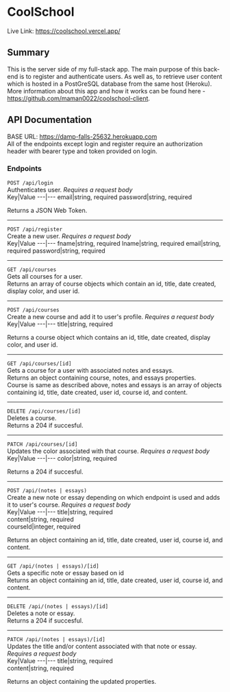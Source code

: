 # CoolSchool  
Live Link: https://coolschool.vercel.app/  
  
## Summary  
This is the server side of my full-stack app. The main purpose of this back-end is to register and authenticate users. As well as, to retrieve user content which is hosted in a PostGreSQL database from the same host (Heroku).   
More information about this app and how it works can be found here - https://github.com/maman0022/coolschool-client.  

## API Documentation  
BASE URL: https://damp-falls-25632.herokuapp.com  
All of the endpoints except login and register require an authorization header with bearer type and token provided on login.  
### Endpoints  

`POST /api/login`  
Authenticates user. *Requires a request body*  
Key|Value
---|---
email|string, required
password|string, required  
  
Returns a JSON Web Token.
  
---  
  
`POST /api/register`  
Create a new user. *Requires a request body*  
Key|Value
---|---
fname|string, required
lname|string, required
email|string, required
password|string, required  
  
---  
  
`GET /api/courses`  
Gets all courses for a user.  
Returns an array of course objects which contain an id, title, date created, display color, and user id.  

---  
  
`POST /api/courses`  
Create a new course and add it to user's profile. *Requires a request body*  
Key|Value
---|---
title|string, required  
  
Returns a course object which contains an id, title, date created, display color, and user id.

---  
  
`GET /api/courses/[id]`  
Gets a course for a user with associated notes and essays.  
Returns an object containing course, notes, and essays properties.  
Course is same as described above, notes and essays is an array of objects containing id, title, date created, user id, course id, and content.
  
---  
  
`DELETE /api/courses/[id]`  
Deletes a course.  
Returns a 204 if succesful.
  
---  
  
`PATCH /api/courses/[id]`  
Updates the color associated with that course. *Requires a request body*  
Key|Value
---|---
color|string, required  
  
Returns a 204 if succesful.
  
---  
  
`POST /api/(notes | essays)`  
Create a new note or essay depending on which endpoint is used and adds it to user's course. *Requires a request body*  
Key|Value
---|---
title|string, required  
content|string, required  
courseId|integer, required
  
Returns an object containing an id, title, date created, user id, course id, and content.

---  
  
`GET /api/(notes | essays)/[id]`  
Gets a specific note or essay based on id    
Returns an object containing an id, title, date created, user id, course id, and content.

---  
  
`DELETE /api/(notes | essays)/[id]`  
Deletes a note or essay.  
Returns a 204 if succesful.
  
---  
  
`PATCH /api/(notes | essays)/[id]`  
Updates the title and/or content associated with that note or essay. *Requires a request body*  
Key|Value
---|---
title|string, required  
content|string, required  
  
Returns an object containing the updated properties.  
